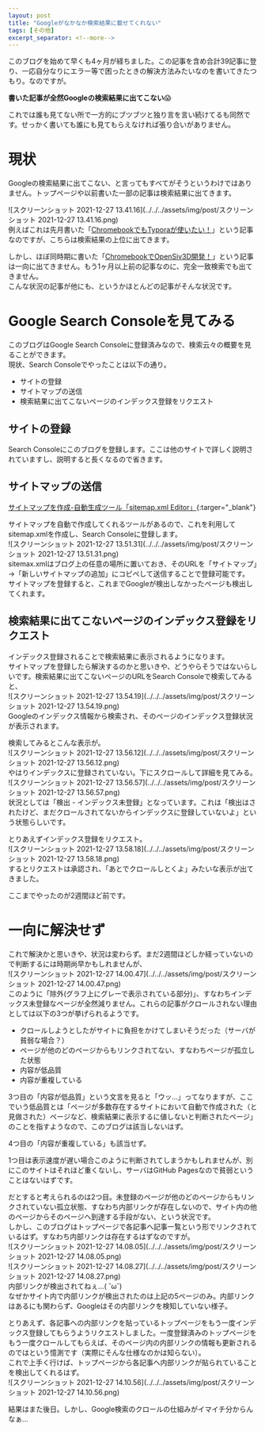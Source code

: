 ```yaml
---
layout: post
title: "Googleがなかなか検索結果に載せてくれない"
tags: [その他]
excerpt_separator: <!--more-->
---
```


このブログを始めて早くも4ヶ月が経ちました。この記事を含め合計39記事に登り、一応自分なりにエラー等で困ったときの解決方法みたいなのを書いてきたつもり。なのですが。  

**書いた記事が全然Googleの検索結果に出てこない**😱  

これでは誰も見てない所で一方的にブツブツと独り言を言い続けてるも同然です。せっかく書いても誰にも見てもらえなければ張り合いがありません。

<!--more-->  

# 現状

Googleの検索結果に出てこない、と言ってもすべてがそうというわけではありません。トップページや以前書いた一部の記事は検索結果に出てきます。  

![スクリーンショット 2021-12-27 13.41.16](../../../assets/img/post/スクリーンショット 2021-12-27 13.41.16.png)  
例えばこれは先月書いた「[ChromebookでもTyporaが使いたい！](https://blog.yotiosoft.com/2021/11/08/Chromebook%E3%81%A7%E3%82%82Typora%E3%81%8C%E4%BD%BF%E3%81%84%E3%81%9F%E3%81%84.html)」という記事なのですが、こちらは検索結果の上位に出てきます。  

しかし、ほぼ同時期に書いた「[ChromebookでOpenSiv3D開発！](https://blog.yotiosoft.com/2021/11/15/Chromebook%E3%81%A7OpenSiv3D%E9%96%8B%E7%99%BA.html)」という記事は一向に出てきません。もう1ヶ月以上前の記事なのに、完全一致検索でも出てきません。  
こんな状況の記事が他にも、というかほとんどの記事がそんな状況です。



# Google Search Consoleを見てみる

このブログはGoogle Search Consoleに登録済みなので、検索云々の概要を見ることができます。  
現状、Search Consoleでやったことは以下の通り。

- サイトの登録
- サイトマップの送信
- 検索結果に出てこないページのインデックス登録をリクエスト

## サイトの登録

Search Consoleにこのブログを登録します。ここは他のサイトで詳しく説明されていますし、説明すると長くなるので省きます。

## サイトマップの送信

[サイトマップを作成-自動生成ツール「sitemap.xml Editor」](http://www.sitemapxml.jp/){:targer="_blank"}  
  
サイトマップを自動で作成してくれるツールがあるので、これを利用してsitemap.xmlを作成し、Search Consoleに登録します。  
![スクリーンショット 2021-12-27 13.51.31](../../../assets/img/post/スクリーンショット 2021-12-27 13.51.31.png)  
sitemax.xmlはブログ上の任意の場所に置いておき、そのURLを「サイトマップ」→「新しいサイトマップの追加」にコピペして送信することで登録可能です。  
サイトマップを登録すると、これまでGoogleが検出しなかったページも検出してくれます。

## 検索結果に出てこないページのインデックス登録をリクエスト

インデックス登録されることで検索結果に表示されるようになります。  
サイトマップを登録したら解決するのかと思いきや、どうやらそうではないらしいです。検索結果に出てこないページのURLをSearch Consoleで検索してみると、  
![スクリーンショット 2021-12-27 13.54.19](../../../assets/img/post/スクリーンショット 2021-12-27 13.54.19.png)  
Googleのインデックス情報から検索され、そのページのインデックス登録状況が表示されます。  

検索してみるとこんな表示が。  
![スクリーンショット 2021-12-27 13.56.12](../../../assets/img/post/スクリーンショット 2021-12-27 13.56.12.png)  
やはりインデックスに登録されていない。下にスクロールして詳細を見てみる。  
![スクリーンショット 2021-12-27 13.56.57](../../../assets/img/post/スクリーンショット 2021-12-27 13.56.57.png)  
状況としては「検出 - インデックス未登録」となっています。これは「検出はされたけど、まだクロールされてないからインデックスに登録していないよ」という状態らしいです。  

とりあえずインデックス登録をリクエスト。  
![スクリーンショット 2021-12-27 13.58.18](../../../assets/img/post/スクリーンショット 2021-12-27 13.58.18.png)  
するとリクエストは承認され、「あとでクロールしとくよ」みたいな表示が出てきました。  

ここまでやったのが2週間ほど前です。

# 一向に解決せず

これで解決かと思いきや、状況は変わらず。まだ2週間ほどしか経っていないので判断するには時期尚早かもしれませんが、  
![スクリーンショット 2021-12-27 14.00.47](../../../assets/img/post/スクリーンショット 2021-12-27 14.00.47.png)  
このように「除外(グラフ上にグレーで表示されている部分)」、すなわちインデックス未登録なページが全然減りません。これらの記事がクロールされない理由としては以下の3つが挙げられるようです。  

- クロールしようとしたがサイトに負担をかけてしまいそうだった（サーバが貧弱な場合？）
- ページが他のどのページからもリンクされてない、すなわちページが孤立した状態
- 内容が低品質
- 内容が重複している

3つ目の「内容が低品質」という文言を見ると「ウッ…」ってなりますが、ここでいう低品質とは「ページが多数存在するサイトにおいて自動で作成された（と見做された）ページなど、検索結果に表示するに値しないと判断されたページ」のことを指すようなので、このブログは該当しないはず。  

4つ目の「内容が重複している」も該当せず。  

1つ目は表示速度が遅い場合このように判断されてしまうかもしれませんが、別にこのサイトはそれほど重くないし、サーバはGitHub Pagesなので貧弱ということはないはずです。  

だとすると考えられるのは2つ目。未登録のページが他のどのページからもリンクされていない孤立状態、すなわち内部リンクが存在しないので、サイト内の他のページからそのページへ到達する手段がない、という状況です。  
しかし、このブログはトップページで各記事へ記事一覧という形でリンクされているはず。すなわち内部リンクは存在するはずなのですが。  
![スクリーンショット 2021-12-27 14.08.05](../../../assets/img/post/スクリーンショット 2021-12-27 14.08.05.png)  
![スクリーンショット 2021-12-27 14.08.27](../../../assets/img/post/スクリーンショット 2021-12-27 14.08.27.png)  
内部リンクが検出されてねぇ…( ˘ω˘)  
なぜかサイト内で内部リンクが検出されたのは上記の5ページのみ。内部リンクはあるにも関わらず、Googleはその内部リンクを検知していない様子。  

とりあえず、各記事への内部リンクを貼っているトップページをもう一度インデックス登録してもらうようリクエストしました。一度登録済みのトップページをもう一度クロールしてもらえば、そのページ内の内部リンクの情報も更新されるのではという憶測です（実際にそんな仕様なのかは知らない）。  
これで上手く行けば、トップページから各記事へ内部リンクが貼られていることを検出してくれるはず。  
![スクリーンショット 2021-12-27 14.10.56](../../../assets/img/post/スクリーンショット 2021-12-27 14.10.56.png)  

結果はまた後日。しかし、Google検索のクロールの仕組みがイマイチ分からんなぁ…  
